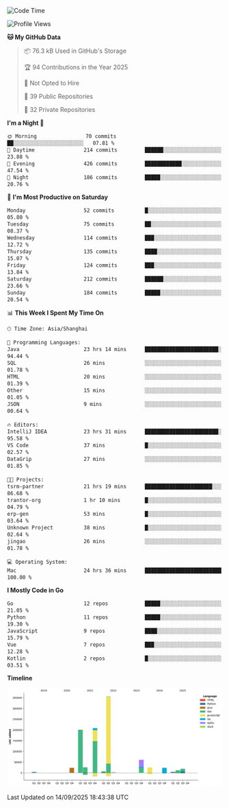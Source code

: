 <!--START_SECTION:waka-->
![Code Time](http://img.shields.io/badge/Code%20Time-4%2C433%20hrs%2017%20mins-blue)

![Profile Views](http://img.shields.io/badge/Profile%20Views-0-blue)

**🐱 My GitHub Data** 

> 📦 76.3 kB Used in GitHub's Storage 
 > 
> 🏆 94 Contributions in the Year 2025
 > 
> 🚫 Not Opted to Hire
 > 
> 📜 39 Public Repositories 
 > 
> 🔑 32 Private Repositories 
 > 
**I'm a Night 🦉** 

```text
🌞 Morning                70 commits          ██░░░░░░░░░░░░░░░░░░░░░░░   07.81 % 
🌆 Daytime                214 commits         ██████░░░░░░░░░░░░░░░░░░░   23.88 % 
🌃 Evening                426 commits         ████████████░░░░░░░░░░░░░   47.54 % 
🌙 Night                  186 commits         █████░░░░░░░░░░░░░░░░░░░░   20.76 % 
```
📅 **I'm Most Productive on Saturday** 

```text
Monday                   52 commits          █░░░░░░░░░░░░░░░░░░░░░░░░   05.80 % 
Tuesday                  75 commits          ██░░░░░░░░░░░░░░░░░░░░░░░   08.37 % 
Wednesday                114 commits         ███░░░░░░░░░░░░░░░░░░░░░░   12.72 % 
Thursday                 135 commits         ████░░░░░░░░░░░░░░░░░░░░░   15.07 % 
Friday                   124 commits         ███░░░░░░░░░░░░░░░░░░░░░░   13.84 % 
Saturday                 212 commits         ██████░░░░░░░░░░░░░░░░░░░   23.66 % 
Sunday                   184 commits         █████░░░░░░░░░░░░░░░░░░░░   20.54 % 
```


📊 **This Week I Spent My Time On** 

```text
🕑︎ Time Zone: Asia/Shanghai

💬 Programming Languages: 
Java                     23 hrs 14 mins      ████████████████████████░   94.44 % 
SQL                      26 mins             ░░░░░░░░░░░░░░░░░░░░░░░░░   01.78 % 
HTML                     20 mins             ░░░░░░░░░░░░░░░░░░░░░░░░░   01.39 % 
Other                    15 mins             ░░░░░░░░░░░░░░░░░░░░░░░░░   01.05 % 
JSON                     9 mins              ░░░░░░░░░░░░░░░░░░░░░░░░░   00.64 % 

🔥 Editors: 
IntelliJ IDEA            23 hrs 31 mins      ████████████████████████░   95.58 % 
VS Code                  37 mins             █░░░░░░░░░░░░░░░░░░░░░░░░   02.57 % 
DataGrip                 27 mins             ░░░░░░░░░░░░░░░░░░░░░░░░░   01.85 % 

🐱‍💻 Projects: 
tsrm-partner             21 hrs 19 mins      ██████████████████████░░░   86.68 % 
trantor-org              1 hr 10 mins        █░░░░░░░░░░░░░░░░░░░░░░░░   04.79 % 
erp-gen                  53 mins             █░░░░░░░░░░░░░░░░░░░░░░░░   03.64 % 
Unknown Project          38 mins             █░░░░░░░░░░░░░░░░░░░░░░░░   02.64 % 
jingao                   26 mins             ░░░░░░░░░░░░░░░░░░░░░░░░░   01.78 % 

💻 Operating System: 
Mac                      24 hrs 36 mins      █████████████████████████   100.00 % 
```

**I Mostly Code in Go** 

```text
Go                       12 repos            █████░░░░░░░░░░░░░░░░░░░░   21.05 % 
Python                   11 repos            █████░░░░░░░░░░░░░░░░░░░░   19.30 % 
JavaScript               9 repos             ████░░░░░░░░░░░░░░░░░░░░░   15.79 % 
Vue                      7 repos             ███░░░░░░░░░░░░░░░░░░░░░░   12.28 % 
Kotlin                   2 repos             █░░░░░░░░░░░░░░░░░░░░░░░░   03.51 % 
```



**Timeline**

![Lines of Code chart](https://raw.githubusercontent.com/youtiaoguagua/youtiaoguagua/master/assets/bar_graph.png)


 Last Updated on 14/09/2025 18:43:38 UTC
<!--END_SECTION:waka-->